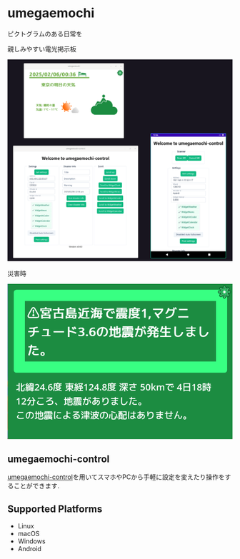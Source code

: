 # umegaemochi

ピクトグラムのある日常を​

親しみやすい電光掲示板​

![demo](./images/demo.png)

災害時

![demo_disaster](./images/demo_disaster.png)

## umegaemochi-control
[umegaemochi-control](https://github.com/yadokani389/umegaemochi-control)を用いてスマホやPCから手軽に設定を変えたり操作をすることができます.

## Supported Platforms

- Linux
- macOS
- Windows
- Android
